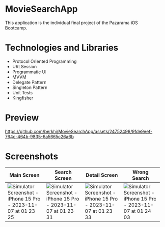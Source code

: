 # MovieSearchApp
This application is the individual final project of the Pazarama iOS Bootcamp.

# Technologies and Libraries
* Protocol Oriented Programming
* URLSession
* Programmatic UI
* MVVM
* Delegate Pattern
* Singleton Pattern
* Unit Tests
* Kingfisher

# Preview
https://github.com/berkhi/MovieSearchApp/assets/24752498/9fde9eef-764c-464b-9835-6a5665c26a6b

# Screenshots
| Main Screen  | Search Screen | Detail Screen | Wrong Search |
| ----------- | ------------- | ------------- | ------------- |
| ![Simulator Screenshot - iPhone 15 Pro - 2023-11-07 at 01 23 25](https://github.com/berkhi/MovieSearchApp/assets/24752498/34e71748-78d8-402e-ba10-8ee5e868da9e) | ![Simulator Screenshot - iPhone 15 Pro - 2023-11-07 at 01 23 31](https://github.com/berkhi/MovieSearchApp/assets/24752498/f4a17dd9-f739-445a-b995-395b290aac07) | ![Simulator Screenshot - iPhone 15 Pro - 2023-11-07 at 01 23 33](https://github.com/berkhi/MovieSearchApp/assets/24752498/14c90bd2-2e06-4d40-94ce-08d5fa56fd92) | ![Simulator Screenshot - iPhone 15 Pro - 2023-11-07 at 01 24 03](https://github.com/berkhi/MovieSearchApp/assets/24752498/232b73fe-4edd-4efb-88f4-3ad4fea3dbc9) |




